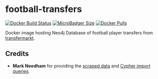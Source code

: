 # football-transfers
[![Docker Build Status](https://img.shields.io/docker/build/syedhassaanahmed/neo4j-football-transfers.svg?logo=docker)](https://hub.docker.com/r/syedhassaanahmed/neo4j-football-transfers/builds/) [![MicroBadger Size](https://img.shields.io/microbadger/image-size/syedhassaanahmed/neo4j-football-transfers.svg?logo=docker)](https://hub.docker.com/r/syedhassaanahmed/neo4j-football-transfers/tags/) [![Docker Pulls](https://img.shields.io/docker/pulls/syedhassaanahmed/neo4j-football-transfers.svg?logo=docker)](https://hub.docker.com/r/syedhassaanahmed/neo4j-football-transfers/)

Docker image hosting Neo4j Database of football player transfers from [transfermarkt](https://www.transfermarkt.co.uk/).

## Credits
- **Mark Needham** for providing the [scraped data](https://github.com/mneedham/football-transfers/tree/master/import) and [Cypher import queries](https://github.com/mneedham/football-transfers/tree/master/cypher).